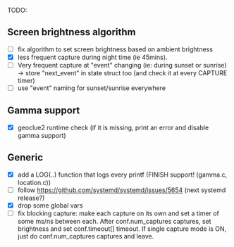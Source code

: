 TODO:

## Screen brightness algorithm
- [ ] fix algorithm to set screen brightness based on ambient brightness
- [x] less frequent capture during night time (ie 45mins).
- [ ] Very frequent capture at "event" changing (ie: during sunset or sunrise) -> store "next_event" in state struct too (and check it at every CAPTURE timer)
- [ ] use "event" naming for sunset/sunrise everywhere

## Gamma support
- [x] geoclue2 runtime check (if it is missing, print an error and disable gamma support)

## Generic
- [X] add a LOG(..) function that logs every printf (FINISH support! (gamma.c, location.c))
- [ ] follow https://github.com/systemd/systemd/issues/5654 (next systemd release?)
- [x] drop some global vars
- [ ] fix blocking capture: make each capture on its own and set a timer of some ms/ns between each. After conf.num_captures captures, set brightness and set conf.timeout[] timeout.
If single capture mode is ON, just do conf.num_captures captures and leave.
